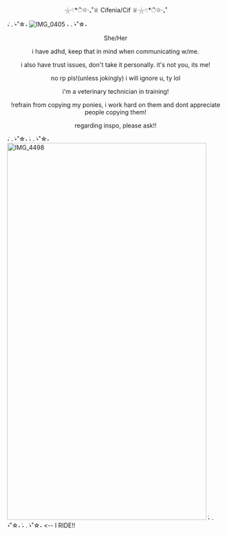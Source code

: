 <p align="center"> 𓇼𓏲*ੈ✩‧₊˚♕ Cifenia/Cif ♕𓇼𓏲*ੈ✩‧₊˚</p>

 ݁˖ . ݁⋆˚☆˖ ![IMG_0405](https://github.com/user-attachments/assets/9f242986-9f7a-4c57-80a9-ffc70901a784)
 ˖ . ݁⋆˚☆˖
 
 




<p align="center">She/Her</p>
<p align="center">i have adhd, keep that in mind when communicating w/me.</p>
<p align="center"> i also have trust issues, don't take it personally. it's not you, its me!
<p align="center"> no rp pls!(unless jokingly) i will ignore u, ty lol
 <p align="center"> i'm a veterinary technician in training!

<p align="center">!refrain from copying my ponies, i work hard on them and dont appreciate people copying them!</p>
<p align="center">regarding inspo, please ask!!</p>

 ݁˖ . ݁⋆˚☆˖  ݁˖ . ݁⋆˚☆˖ <img width="463" height="875" alt="IMG_4498" src="https://github.com/user-attachments/assets/6810531f-9153-4dc8-a987-812a1ff1062a" />  ݁˖ . ݁⋆˚☆˖  ݁˖ . ݁⋆˚☆˖
 <-- I RIDE!!




